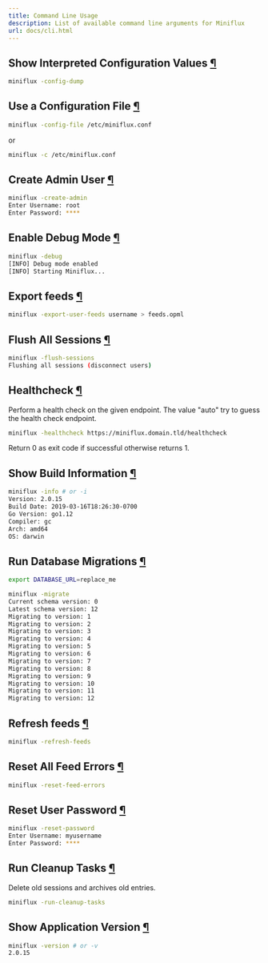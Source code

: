 ```yaml
---
title: Command Line Usage
description: List of available command line arguments for Miniflux
url: docs/cli.html
---
```


<h2 id="config-dump">Show Interpreted Configuration Values <a class="anchor" href="#config-dump" title="Permalink">¶</a></h2>

```bash
miniflux -config-dump
```

<h2 id="config-file">Use a Configuration File <a class="anchor" href="#config-file" title="Permalink">¶</a></h2>

```bash
miniflux -config-file /etc/miniflux.conf
```

or 

```bash
miniflux -c /etc/miniflux.conf
```

<h2 id="create-admin">Create Admin User <a class="anchor" href="#create-admin" title="Permalink">¶</a></h2>

```bash
miniflux -create-admin
Enter Username: root
Enter Password: ****
```

<h2 id="debug">Enable Debug Mode <a class="anchor" href="#debug" title="Permalink">¶</a></h2>

```bash
miniflux -debug
[INFO] Debug mode enabled
[INFO] Starting Miniflux...
```

<h2 id="export-feeds">Export feeds <a class="anchor" href="#export-feeds" title="Permalink">¶</a></h2>

```bash
miniflux -export-user-feeds username > feeds.opml
```

<h2 id="flush-sessions">Flush All Sessions <a class="anchor" href="#flush-sessions" title="Permalink">¶</a></h2>

```bash
miniflux -flush-sessions
Flushing all sessions (disconnect users)
```

<h2 id="healthcheck">Healthcheck <a class="anchor" href="#healthcheck" title="Permalink">¶</a></h2>

Perform a health check on the given endpoint. The value "auto" try to guess the health check endpoint.

```bash
miniflux -healthcheck https://miniflux.domain.tld/healthcheck
```

Return 0 as exit code if successful otherwise returns 1.

<h2 id="info">Show Build Information <a class="anchor" href="#info" title="Permalink">¶</a></h2>

```bash
miniflux -info # or -i
Version: 2.0.15
Build Date: 2019-03-16T18:26:30-0700
Go Version: go1.12
Compiler: gc
Arch: amd64
OS: darwin
```

<h2 id="migrate">Run Database Migrations <a class="anchor" href="#migrate" title="Permalink">¶</a></h2>

```bash
export DATABASE_URL=replace_me

miniflux -migrate
Current schema version: 0
Latest schema version: 12
Migrating to version: 1
Migrating to version: 2
Migrating to version: 3
Migrating to version: 4
Migrating to version: 5
Migrating to version: 6
Migrating to version: 7
Migrating to version: 8
Migrating to version: 9
Migrating to version: 10
Migrating to version: 11
Migrating to version: 12
```

<h2 id="refresh-feeds">Refresh feeds <a class="anchor" href="#refresh-feeds" title="Permalink">¶</a></h2>

```bash
miniflux -refresh-feeds
```

<h2 id="reset-feed-errors">Reset All Feed Errors <a class="anchor" href="#reset-feed-errors" title="Permalink">¶</a></h2>

```bash
miniflux -reset-feed-errors
```

<h2 id="reset-password">Reset User Password <a class="anchor" href="#reset-password" title="Permalink">¶</a></h2>

```bash
miniflux -reset-password
Enter Username: myusername
Enter Password: ****
```

<h2 id="run-cleanup-tasks">Run Cleanup Tasks <a class="anchor" href="#run-cleanup-tasks" title="Permalink">¶</a></h2>

Delete old sessions and archives old entries.

```bash
miniflux -run-cleanup-tasks
```

<h2 id="version">Show Application Version <a class="anchor" href="#version" title="Permalink">¶</a></h2>

```bash
miniflux -version # or -v
2.0.15
```